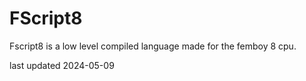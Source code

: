 # FScript8
Fscript8 is a low level compiled language made for the femboy 8 cpu. 





last updated 2024-05-09

